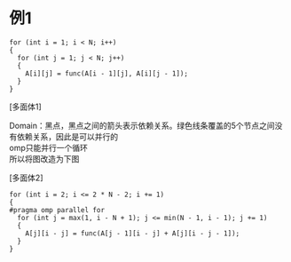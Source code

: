 # 例1 #  

    for (int i = 1; i < N; i++)
    {
      for (int j = 1; j < N; j++)
      {
        A[i][j] = func(A[i - 1][j], A[i][j - 1]);
      }
    }

[多面体1]

Domain：黑点，黑点之间的箭头表示依赖关系。绿色线条覆盖的5个节点之间没有依赖关系，因此是可以并行的  
omp只能并行一个循环  
所以将图改造为下图  
    
[多面体2]
    
    for (int i = 2; i <= 2 * N - 2; i += 1)
    {
    #pragma omp parallel for
      for (int j = max(1, i - N + 1); j <= min(N - 1, i - 1); j += 1)
      {
        A[j][i - j] = func(A[j - 1][i - j] + A[j][i - j - 1]);
      }
    }
